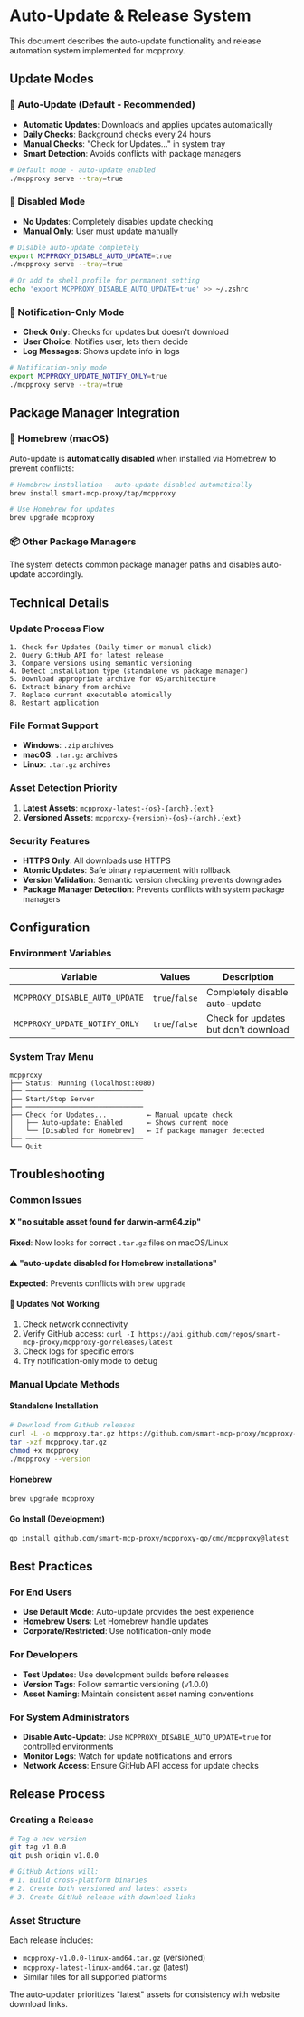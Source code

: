# Auto-Update & Release System

This document describes the auto-update functionality and release automation system implemented for mcpproxy.

## Update Modes

### 🔄 Auto-Update (Default - Recommended)

- **Automatic Updates**: Downloads and applies updates automatically
- **Daily Checks**: Background checks every 24 hours
- **Manual Checks**: "Check for Updates..." in system tray
- **Smart Detection**: Avoids conflicts with package managers

```bash
# Default mode - auto-update enabled
./mcpproxy serve --tray=true
```

### 🚫 Disabled Mode

- **No Updates**: Completely disables update checking
- **Manual Only**: User must update manually

```bash
# Disable auto-update completely
export MCPPROXY_DISABLE_AUTO_UPDATE=true
./mcpproxy serve --tray=true

# Or add to shell profile for permanent setting
echo 'export MCPPROXY_DISABLE_AUTO_UPDATE=true' >> ~/.zshrc
```

### 🔔 Notification-Only Mode

- **Check Only**: Checks for updates but doesn't download
- **User Choice**: Notifies user, lets them decide
- **Log Messages**: Shows update info in logs

```bash
# Notification-only mode
export MCPPROXY_UPDATE_NOTIFY_ONLY=true
./mcpproxy serve --tray=true
```

## Package Manager Integration

### 🍺 Homebrew (macOS)

Auto-update is **automatically disabled** when installed via Homebrew to prevent conflicts:

```bash
# Homebrew installation - auto-update disabled automatically
brew install smart-mcp-proxy/tap/mcpproxy

# Use Homebrew for updates
brew upgrade mcpproxy
```

### 📦 Other Package Managers

The system detects common package manager paths and disables auto-update accordingly.

## Technical Details

### Update Process Flow

```
1. Check for Updates (Daily timer or manual click)
2. Query GitHub API for latest release
3. Compare versions using semantic versioning
4. Detect installation type (standalone vs package manager)
5. Download appropriate archive for OS/architecture
6. Extract binary from archive
7. Replace current executable atomically
8. Restart application
```

### File Format Support

- **Windows**: `.zip` archives
- **macOS**: `.tar.gz` archives  
- **Linux**: `.tar.gz` archives

### Asset Detection Priority

1. **Latest Assets**: `mcpproxy-latest-{os}-{arch}.{ext}`
2. **Versioned Assets**: `mcpproxy-{version}-{os}-{arch}.{ext}`

### Security Features

- **HTTPS Only**: All downloads use HTTPS
- **Atomic Updates**: Safe binary replacement with rollback
- **Version Validation**: Semantic version checking prevents downgrades
- **Package Manager Detection**: Prevents conflicts with system package managers

## Configuration

### Environment Variables

| Variable | Values | Description |
|----------|---------|-------------|
| `MCPPROXY_DISABLE_AUTO_UPDATE` | `true`/`false` | Completely disable auto-update |
| `MCPPROXY_UPDATE_NOTIFY_ONLY` | `true`/`false` | Check for updates but don't download |

### System Tray Menu

```
mcpproxy
├── Status: Running (localhost:8080)
├── ─────────────────────────────
├── Start/Stop Server
├── ─────────────────────────────  
├── Check for Updates...          ← Manual update check
│   ├── Auto-update: Enabled      ← Shows current mode
│   └── [Disabled for Homebrew]   ← If package manager detected
├── ─────────────────────────────
└── Quit
```

## Troubleshooting

### Common Issues

#### ❌ "no suitable asset found for darwin-arm64.zip"
**Fixed**: Now looks for correct `.tar.gz` files on macOS/Linux

#### ⚠️ "auto-update disabled for Homebrew installations"
**Expected**: Prevents conflicts with `brew upgrade`

#### 🔄 Updates Not Working
1. Check network connectivity
2. Verify GitHub access: `curl -I https://api.github.com/repos/smart-mcp-proxy/mcpproxy-go/releases/latest`
3. Check logs for specific errors
4. Try notification-only mode to debug

### Manual Update Methods

#### Standalone Installation
```bash
# Download from GitHub releases
curl -L -o mcpproxy.tar.gz https://github.com/smart-mcp-proxy/mcpproxy-go/releases/latest/download/mcpproxy-latest-darwin-arm64.tar.gz
tar -xzf mcpproxy.tar.gz
chmod +x mcpproxy
./mcpproxy --version
```

#### Homebrew
```bash
brew upgrade mcpproxy
```

#### Go Install (Development)
```bash
go install github.com/smart-mcp-proxy/mcpproxy-go/cmd/mcpproxy@latest
```

## Best Practices

### For End Users
- **Use Default Mode**: Auto-update provides the best experience
- **Homebrew Users**: Let Homebrew handle updates
- **Corporate/Restricted**: Use notification-only mode

### For Developers
- **Test Updates**: Use development builds before releases
- **Version Tags**: Follow semantic versioning (v1.0.0)
- **Asset Naming**: Maintain consistent asset naming conventions

### For System Administrators
- **Disable Auto-Update**: Use `MCPPROXY_DISABLE_AUTO_UPDATE=true` for controlled environments
- **Monitor Logs**: Watch for update notifications and errors
- **Network Access**: Ensure GitHub API access for update checks

## Release Process

### Creating a Release
```bash
# Tag a new version
git tag v1.0.0
git push origin v1.0.0

# GitHub Actions will:
# 1. Build cross-platform binaries
# 2. Create both versioned and latest assets
# 3. Create GitHub release with download links
```

### Asset Structure
Each release includes:
- `mcpproxy-v1.0.0-linux-amd64.tar.gz` (versioned)
- `mcpproxy-latest-linux-amd64.tar.gz` (latest)
- Similar files for all supported platforms

The auto-updater prioritizes "latest" assets for consistency with website download links. 